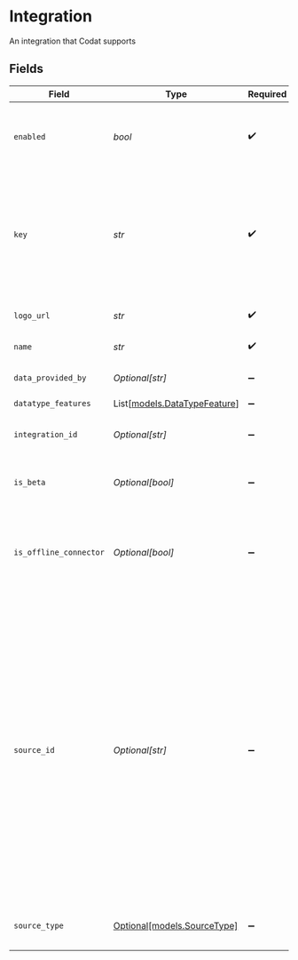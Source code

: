 # Integration

An integration that Codat supports


## Fields

| Field                                                                                                                                                                                                                                                                                                                                       | Type                                                                                                                                                                                                                                                                                                                                        | Required                                                                                                                                                                                                                                                                                                                                    | Description                                                                                                                                                                                                                                                                                                                                 | Example                                                                                                                                                                                                                                                                                                                                     |
| ------------------------------------------------------------------------------------------------------------------------------------------------------------------------------------------------------------------------------------------------------------------------------------------------------------------------------------------- | ------------------------------------------------------------------------------------------------------------------------------------------------------------------------------------------------------------------------------------------------------------------------------------------------------------------------------------------- | ------------------------------------------------------------------------------------------------------------------------------------------------------------------------------------------------------------------------------------------------------------------------------------------------------------------------------------------- | ------------------------------------------------------------------------------------------------------------------------------------------------------------------------------------------------------------------------------------------------------------------------------------------------------------------------------------------- | ------------------------------------------------------------------------------------------------------------------------------------------------------------------------------------------------------------------------------------------------------------------------------------------------------------------------------------------- |
| `enabled`                                                                                                                                                                                                                                                                                                                                   | *bool*                                                                                                                                                                                                                                                                                                                                      | :heavy_check_mark:                                                                                                                                                                                                                                                                                                                          | Whether this integration is enabled for your customers to use.                                                                                                                                                                                                                                                                              |                                                                                                                                                                                                                                                                                                                                             |
| `key`                                                                                                                                                                                                                                                                                                                                       | *str*                                                                                                                                                                                                                                                                                                                                       | :heavy_check_mark:                                                                                                                                                                                                                                                                                                                          | A unique 4-letter key to represent a platform in each integration. View [accounting](https://docs.codat.io/integrations/accounting/overview#platform-keys), [banking](https://docs.codat.io/integrations/banking/overview#platform-keys), and [commerce](https://docs.codat.io/integrations/commerce/overview#platform-keys) platform keys. | gbol                                                                                                                                                                                                                                                                                                                                        |
| `logo_url`                                                                                                                                                                                                                                                                                                                                  | *str*                                                                                                                                                                                                                                                                                                                                       | :heavy_check_mark:                                                                                                                                                                                                                                                                                                                          | Static url for integration's logo.                                                                                                                                                                                                                                                                                                          |                                                                                                                                                                                                                                                                                                                                             |
| `name`                                                                                                                                                                                                                                                                                                                                      | *str*                                                                                                                                                                                                                                                                                                                                       | :heavy_check_mark:                                                                                                                                                                                                                                                                                                                          | Name of integration.                                                                                                                                                                                                                                                                                                                        | Xero                                                                                                                                                                                                                                                                                                                                        |
| `data_provided_by`                                                                                                                                                                                                                                                                                                                          | *Optional[str]*                                                                                                                                                                                                                                                                                                                             | :heavy_minus_sign:                                                                                                                                                                                                                                                                                                                          | The name of the data provider.                                                                                                                                                                                                                                                                                                              |                                                                                                                                                                                                                                                                                                                                             |
| `datatype_features`                                                                                                                                                                                                                                                                                                                         | List[[models.DataTypeFeature](../models/datatypefeature.md)]                                                                                                                                                                                                                                                                                | :heavy_minus_sign:                                                                                                                                                                                                                                                                                                                          | N/A                                                                                                                                                                                                                                                                                                                                         |                                                                                                                                                                                                                                                                                                                                             |
| `integration_id`                                                                                                                                                                                                                                                                                                                            | *Optional[str]*                                                                                                                                                                                                                                                                                                                             | :heavy_minus_sign:                                                                                                                                                                                                                                                                                                                          | A Codat ID representing the integration.                                                                                                                                                                                                                                                                                                    | fd321cb6-7963-4506-b873-e99593a45e30                                                                                                                                                                                                                                                                                                        |
| `is_beta`                                                                                                                                                                                                                                                                                                                                   | *Optional[bool]*                                                                                                                                                                                                                                                                                                                            | :heavy_minus_sign:                                                                                                                                                                                                                                                                                                                          | `True` if the integration is currently in beta release.                                                                                                                                                                                                                                                                                     |                                                                                                                                                                                                                                                                                                                                             |
| `is_offline_connector`                                                                                                                                                                                                                                                                                                                      | *Optional[bool]*                                                                                                                                                                                                                                                                                                                            | :heavy_minus_sign:                                                                                                                                                                                                                                                                                                                          | `True` if the integration is to an application installed and run locally on an SMBs computer.                                                                                                                                                                                                                                               |                                                                                                                                                                                                                                                                                                                                             |
| `source_id`                                                                                                                                                                                                                                                                                                                                 | *Optional[str]*                                                                                                                                                                                                                                                                                                                             | :heavy_minus_sign:                                                                                                                                                                                                                                                                                                                          | A source-specific ID used to distinguish between different sources originating from the same data connection. In general, a data connection is a single data source. However, for TrueLayer, `sourceId` is associated with a specific bank and has a many-to-one relationship with the `integrationId`.                                     | 35b92968-9851-4095-ad60-395c95cbcba4                                                                                                                                                                                                                                                                                                        |
| `source_type`                                                                                                                                                                                                                                                                                                                               | [Optional[models.SourceType]](../models/sourcetype.md)                                                                                                                                                                                                                                                                                      | :heavy_minus_sign:                                                                                                                                                                                                                                                                                                                          | The type of platform of the connection.                                                                                                                                                                                                                                                                                                     | Accounting                                                                                                                                                                                                                                                                                                                                  |
